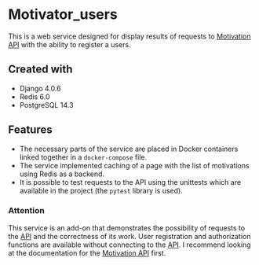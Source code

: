 # Motivator_users

This is a web service designed for display results of requests to [Motivation API](https://github.com/Bahch1k/Motivator_motivations) with the ability to register a users.

## Created with

* Django 4.0.6 
* Redis 6.0
* PostgreSQL 14.3

## Features

* The necessary parts of the service are placed in Docker containers linked together in a `docker-compose` file.
* The service implemented caching of a page with the list of motivations using Redis as a backend.
* It is possible to test requests to the API using the unittests which are available in the project (the `pytest` library is used).

### Attention

This service is an add-on that demonstrates the possibility of requests to the [API](https://github.com/Bahch1k/Motivator_motivations) and the correctness of its work. User registration and authorization functions are available without connecting to the [API](https://github.com/Bahch1k/Motivator_motivations). I recommend looking at the documentation for the [Motivation API](https://github.com/Bahch1k/Motivator_motivations) first.
